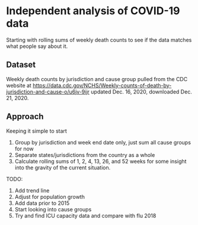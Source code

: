 # Independent analysis of COVID-19 data

Starting with rolling sums of weekly death counts to see if the data matches what people say about it.

## Dataset

Weekly death counts by jurisdiction and cause group pulled from the CDC website at https://data.cdc.gov/NCHS/Weekly-counts-of-death-by-jurisdiction-and-cause-o/u6jv-9ijr updated Dec. 16, 2020, downloaded Dec. 21, 2020.

## Approach

Keeping it simple to start
1. Group by jurisdiction and week end date only, just sum all cause groups for now
2. Separate states/jurisdictions from the country as a whole
3. Calculate rolling sums of 1, 2, 4, 13, 26, and 52 weeks for some insight into the gravity of the current situation.

TODO:
1. Add trend line
2. Adjust for population growth
3. Add data prior to 2015
4. Start looking into cause groups
5. Try and find ICU capacity data and compare with flu 2018

